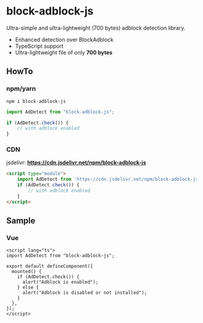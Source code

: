 # block-adblock-js

Ultra-simple and ultra-lightweight (700 bytes) adblock detection library.

- Enhanced detection over BlockAdblock
- TypeScript support
- Ultra-lightweight file of only **700 bytes**

## HowTo

### npm/yarn

```shell
npm i block-adblock-js
```

```javascript
import AdDetect from "block-adblock-js";

if (AdDetect.check()) {
    // with adblock enabled
}
```

### CDN

jsdelivr: **https://cdn.jsdelivr.net/npm/block-adblock-js**

```html
<script type="module">
    import AdDetect from 'https://cdn.jsdelivr.net/npm/block-adblock-js';
    if (AdDetect.check()) {
        // with adblock enabled
    }
</script>
```

## Sample

### Vue

```vue
<script lang="ts">
import AdDetect from "block-adblock-js";

export default defineComponent({
  mounted() {
    if (AdDetect.check()) {
      alert("Adblock is enabled");
    } else {
      alert("Adblock is disabled or not installed");
    }
  },
});
</script>
```

